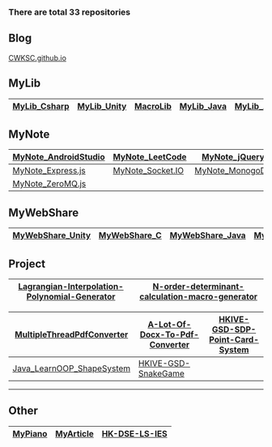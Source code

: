 ### There are total 33 repositories

## Blog

[CWKSC.github.io](https://github.com/CWKSC/CWKSC.github.io)

## MyLib

| [MyLib_Csharp](https://github.com/CWKSC/MyLib_Csharp) | [MyLib_Unity](https://github.com/CWKSC/MyLib_Unity) | [MacroLib](https://github.com/CWKSC/MacroLib) | [MyLib_Java](https://github.com/CWKSC/MyLib_Java) | [MyLib_AndroidStudio](https://github.com/CWKSC/MyLib_AndroidStudio) | [MyLib_Cpp](https://github.com/CWKSC/MyLib_Cpp) | [MyLib_C](https://github.com/CWKSC/MyLib_C) |
| ----------------------------------------------------- | --------------------------------------------------- | --------------------------------------------- | ------------------------------------------------- | ------------------------------------------------------------ | ----------------------------------------------- | ------------------------------------------- |

## MyNote

| [MyNote_AndroidStudio](https://github.com/CWKSC/MyNote_AndroidStudio) | [MyNote_LeetCode](https://github.com/CWKSC/MyNote_LeetCode)  | [MyNote_jQuery](https://github.com/CWKSC/MyNote_jQuery)    | [MyNote_Node.js](https://github.com/CWKSC/MyNote_Node.js)    | [MyNote_WebSocket](https://github.com/CWKSC/MyNote_WebSocket) |
| ------------------------------------------------------------ | ------------------------------------------------------------ | ---------------------------------------------------------- | :----------------------------------------------------------- | ------------------------------------------------------------ |
| [MyNote_Express.js](https://github.com/CWKSC/MyNote_Express.js) | [MyNote_Socket.IO](https://github.com/CWKSC/MyNote_Socket.IO) | [MyNote_MonogoDB](https://github.com/CWKSC/MyNote_MongoDB) | [MyNote_validator.js](https://github.com/CWKSC/MyNote_validator.js) | [MyNote_Mongoose](https://github.com/CWKSC/MyNote_Mongoose)  |
| [MyNote_ZeroMQ.js](https://github.com/CWKSC/MyNote_ZeroMQ.js) |                                                              |                                                            |                                                              |                                                              |

## MyWebShare

| [MyWebShare_Unity](https://github.com/CWKSC/MyWebShare_Unity) | [MyWebShare_C](https://github.com/CWKSC/MyWebShare_C) | [MyWebShare_Java](https://github.com/CWKSC/MyWebShare_Java) | [MyWebShare_SQL](https://github.com/CWKSC/MyWebShare_SQL) |
| ------------------------------------------------------------ | ----------------------------------------------------- | ----------------------------------------------------------- | --------------------------------------------------------- |

## Project

| [Lagrangian-Interpolation-Polynomial-Generator](https://github.com/CWKSC/Lagrangian-Interpolation-Polynomial-Generator) | [N-order-determinant-calculation-macro-generator](https://github.com/CWKSC/N-order-determinant-calculation-macro-generator) |
| ------------------------------------------------------------ | ------------------------------------------------------------ |

| [MultipleThreadPdfConverter](https://github.com/CWKSC/MultipleThreadPdfConverter) | [A-Lot-Of-Docx-To-Pdf-Converter](https://github.com/CWKSC/A-Lot-Of-Docx-To-Pdf-Converter) | [HKIVE-GSD-SDP-Point-Card-System](https://github.com/CWKSC/HKIVE-GSD-SDP-Point-Card-System) |
| ------------------------------------------------------------ | ------------------------------------------------------------ | ------------------------------------------------------------ |
| [Java_LearnOOP_ShapeSystem](https://github.com/CWKSC/Java_LearnOOP_ShapeSystem) | [HKIVE-GSD-SnakeGame](https://github.com/CWKSC/HKIVE-GSD-SnakeGame) |                                                              |

___

## Other

| [MyPiano](https://github.com/CWKSC/MyPiano) | [MyArticle](https://github.com/CWKSC/MyArticle) | [HK-DSE-LS-IES](https://github.com/CWKSC/HK-DSE-LS-IES) |
| ------------------------------------------- | ----------------------------------------------- | ------------------------------------------------------- |



